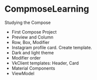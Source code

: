 # CompmoseLearning
Studying the Сompose
* First Compose Project
* Preview and Column
* Row, Box, Modifier
* Instagram profile card. Create template.
* Dark and light theme
* Modifier order
* VkClient templates: Header, Card
* Material Components
* ViewModel
